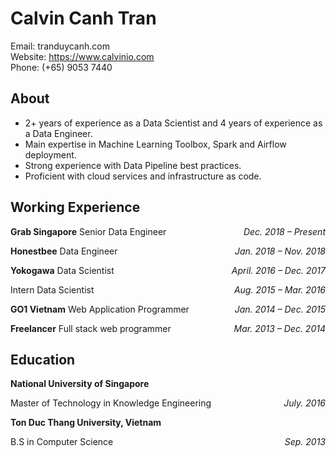 
# Calvin Canh Tran

Email: tranduycanh.com<br>
Website: https://www.calvinio.com<br>
Phone: (+65) 9053 7440<br>

## About
- 2+ years of experience as a Data Scientist and 4 years of experience as a Data Engineer.
- Main expertise in Machine Learning Toolbox, Spark and Airflow deployment.
- Strong experience with Data Pipeline best practices.
- Proficient with cloud services and infrastructure as code.

## Working Experience
**Grab Singapore**
Senior Data Engineer
<span style="float: right">*Dec. 2018 &ndash; Present*</span>

**Honestbee**
Data Engineer
<span style="float: right">*Jan. 2018 &ndash; Nov. 2018*</span>

**Yokogawa**
Data Scientist
<span style="float: right">*April. 2016 &ndash; Dec. 2017*</span>

Intern Data Scientist
<span style="float: right">*Aug. 2015 &ndash; Mar. 2016*</span>

**GO1 Vietnam**
Web Application Programmer
<span style="float: right">*Jan. 2014 &ndash; Dec. 2015*</span>

**Freelancer**
Full stack web programmer
<span style="float: right">*Mar. 2013 &ndash; Dec. 2014*</span>

## Education
**National University of Singapore**

Master of Technology in Knowledge Engineering
<span style="float: right">*July. 2016*</span>

**Ton Duc Thang University, Vietnam**

B.S in Computer Science
<span style="float: right">*Sep. 2013*</span>

